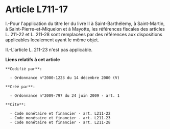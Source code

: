 # Article L711-17

I.-Pour l'application du titre Ier du livre II à Saint-Barthélemy, à Saint-Martin, à Saint-Pierre-et-Miquelon et à Mayotte,
les références fiscales des articles L. 211-22 et L. 211-28 sont remplacées par des références aux dispositions applicables
localement ayant le même objet. 

II.-L'article L. 211-23 n'est pas applicable.

**Liens relatifs à cet article**

	**Codifié par**:

	  - Ordonnance n°2000-1223 du 14 décembre 2000 (V)

	**Créé par**:

	  - Ordonnance n°2009-797 du 24 juin 2009 - art. 1

	**Cite**:

	  - Code monétaire et financier - art. L211-22
	  - Code monétaire et financier - art. L211-23
	  - Code monétaire et financier - art. L211-28
